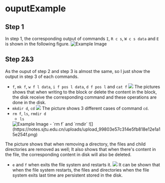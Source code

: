 ouputExample
===
## Step 1
In step 1, the corresponding output of commands `I`, `R c s`, `W c s data` and `E` is shown in the following figure.
<img src="https://notes.sjtu.edu.cn/uploads/upload_47ba5af1ee2c9c3d46fcb79ae5430695.png" alt="Example Image" style="max-width: 500px;" />

## Step 2&3
As the ouput of step 2 and step 3 is almost the same, so I just show the output in step 3 of each commands.

- `f`, `mk f`, `w f l data`, `i f pos l data`, `d f pos l` and `cat f`
![](https://notes.sjtu.edu.cn/uploads/upload_c21fb5968ac352728cbe3fbc6314757d.png)
The pictures shows that when writing to the block or delete the content in the block, the disk receive the corresponding command and these operations are done in the disk.
- `mkdir d`, `cd`
![](https://notes.sjtu.edu.cn/uploads/upload_7e1c57137a38b6be007a1fcc9c45375d.png)
The picture shows 3 different cases of command `cd`.
- `rm f`, `ls`, `rmdir d`
    - `ls`
    <img src="https://notes.sjtu.edu.cn/uploads/upload_86d94508174638bf03b352d45e1002ee.png" alt="Example Image" style="max-width: 300px;" />
    - `rm f` and `rmdir`
    ![](https://notes.sjtu.edu.cn/uploads/upload_99803e57c314e5fb818e12e1a15e254f.png)
The picture shows that when removing a directory, the files and child directories are removed as well; It also shows that when there's content in the file, the corresponding content in disk will also be deleted.
- `e` and `f` when exits the file system and restarts it.
![](https://notes.sjtu.edu.cn/uploads/upload_56a8b3822b248f00fbf4108d162aead5.png)
It can be shown that when the file system restarts, the files and directories when the file system exits last time are persistent stored in the disk.
